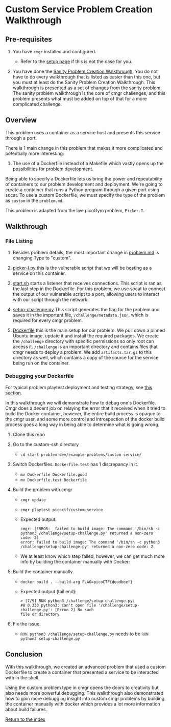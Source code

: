 # Custom Service Problem Creation Walkthrough

## Pre-requisites

1. You have `cmgr` installed and configured.
    - Refer to the [setup page](/setup-cmgr) if this is not the case for you.

2. You have done the [Sanity Problem Creation
   Walkthrough](/example-problems/sanity-static-flag/README.md). You do not have
   to do every walkthrough that is listed as easier than this one, but you must
   at least do the Sanity Problem Creation Walkthrough. This walkthrough is
   presented as a set of changes from the sanity problem. The sanity problem
   walkthrough is the core of cmgr challenges, and this problem presents what
   must be added on top of that for a more complicated challenge.

## Overview

This problem uses a container as a service host and presents this service
through a port.

There is 1 main change in this problem that makes it more complicated and
potentially more interesting:

1. The use of a Dockerfile instead of a Makefile which vastly opens up the
   possibilities for problem development.

Being able to specify a Dockerfile lets us bring the power and repeatability
of containers to our problem development and deployment. We're going to create
a container that runs a Python program through a given port using socat. To use
a custom Dockerfile, we must specify the type of the problem as `custom` in the
`problem.md`.

This problem is adapted from the live picoGym problem, `Picker-I`.

## Walkthrough

### File Listing

1. Besides problem details, the most important change in
   [problem.md](/example-problems/custom-service/problem.md) is changing Type
   to "custom".

1. [picker-I.py](/example-problems/custom-service/picker-I.py) this is the
   vulnerable script that we will be hosting as a service on this container.

1. [start.sh](/example-problems/custom-service/start.sh) starts a listener that
   receives connections. This script is ran as the last step in the
   Dockerfile. For this problem, we use socat to connect the output of our
   vulnerable script to a port, allowing users to interact with our script
   through the network.

1. [setup-challenge.py](/example-problems/custom-service/setup-challenge.py)
   This script generates the flag for the problem and saves it in the important
   file, `/challenge/metadata.json`, which is required for every cmgr problem.

1. [Dockerfile](/example-problems/custom-service/Dockerfile) this is the main
   setup for our problem. We pull down a pinned Ubuntu image, update it and
   install the required packages. We create the `/challenge` directory with
   specific permissions so only root can access it. `/challenge` is an
   important directory and contains files that cmgr needs to deploy a problem.
   We add `artifacts.tar.gz` to this directory as well, which contains a copy
   of the source for the service being run on the container.

### Debugging your Dockerfile

For typical problem playtest deployment and testing strategy, see
[this section](/example-problems/sanity-static-flag#Deployment).

In this walkthrough we will demonstrate how to debug one's Dockerfile. Cmgr
does a decent job on relaying the error that it received when it tried to
build the Docker container, however, the entire build process is opaque to
the cmgr user, and some more control and introspection of the docker build
process goes a long way in being able to determine what is going wrong.

1. Clone this repo
2. Go to the custom-ssh directory
    - `cd start-problem-dev/example-problems/custom-service/`
3. Switch Dockerfiles. `Dockerfile.test` has 1 discrepancy in it.
    - `mv Dockerfile Dockerfile.good`
    - `mv Dockerfile.test Dockerfile`
4. Build the problem with cmgr
      - `cmgr update`
      - `cmgr playtest picoctf/custom-service`
      - Expected output:

         ```terminal
         cmgr: [ERROR:  failed to build image: The command '/bin/sh -c python3 /challenge/setup-challenge.py' returned a non-zero code: 2]
         error: failed to build image: The command '/bin/sh -c python3 /challenge/setup-challenge.py' returned a non-zero code: 2
         ```

      - We at least know which step failed, however, we can get much more info
      by building the container manually with Docker:

5. Build the container manually.
    - `docker build . --build-arg FLAG=picoCTF{deadbeef}`
    - Expected output (tail end):

      ```terminal
      > [7/9] RUN python3 /challenge/setup-challenge.py:
      #0 0.333 python3: can't open file '/challenge/setup-challenge.py': [Errno 2] No such
      file or directory
      ```

6. Fix the issue.
    - `RUN python3 /challenge/setup-challenge.py` needs to be `RUN python3 setup-challenge.py`

## Conclusion

With this walkthrough, we created an advanced problem that used a custom
Dockerfile to create a container that presented a service to be interacted with
in the shell.

Using the custom problem type in cmgr opens the doors to creativity but also
needs more powerful debugging. This walkthrough also demonstrated how to
gain more debugging insight into custom cmgr problems by building the
container manually with docker which provides a lot more information about
build failures.

[Return to the index](/example-problems#example-problems)

